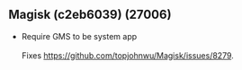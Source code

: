 ## Magisk (c2eb6039) (27006)
- Require GMS to be system app<br><br>Fixes https://github.com/topjohnwu/Magisk/issues/8279.
